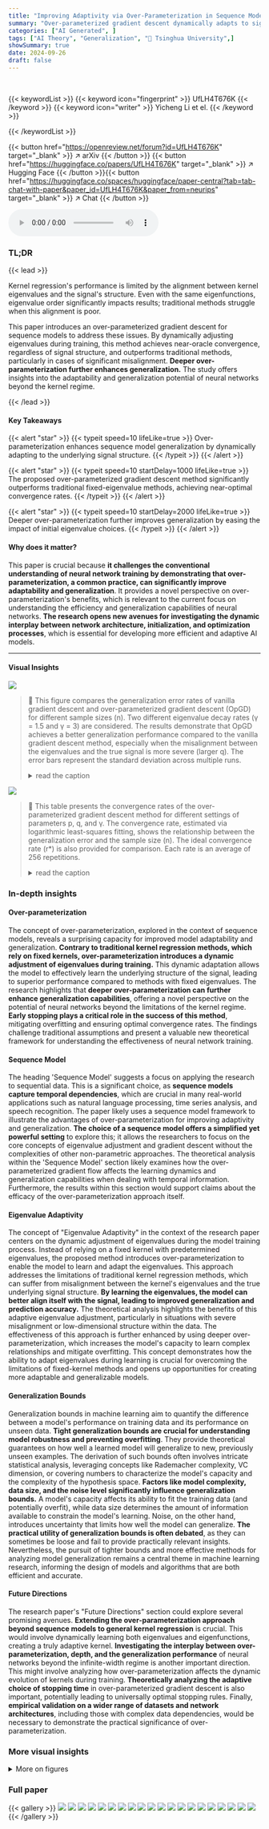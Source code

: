 ```yaml
---
title: "Improving Adaptivity via Over-Parameterization in Sequence Models"
summary: "Over-parameterized gradient descent dynamically adapts to signal structure, improving sequence model generalization and outperforming fixed-kernel methods."
categories: ["AI Generated", ]
tags: ["AI Theory", "Generalization", "🏢 Tsinghua University",]
showSummary: true
date: 2024-09-26
draft: false
---
```


<br>

{{< keywordList >}}
{{< keyword icon="fingerprint" >}} UfLH4T676K {{< /keyword >}}
{{< keyword icon="writer" >}} Yicheng Li et el. {{< /keyword >}}
 
{{< /keywordList >}}

{{< button href="https://openreview.net/forum?id=UfLH4T676K" target="_blank" >}}
↗ arXiv
{{< /button >}}
{{< button href="https://huggingface.co/papers/UfLH4T676K" target="_blank" >}}
↗ Hugging Face
{{< /button >}}{{< button href="https://huggingface.co/spaces/huggingface/paper-central?tab=tab-chat-with-paper&paper_id=UfLH4T676K&paper_from=neurips" target="_blank" >}}
↗ Chat
{{< /button >}}




<audio controls>
    <source src="https://ai-paper-reviewer.com/UfLH4T676K/podcast.wav" type="audio/wav">
    Your browser does not support the audio element.
</audio>


### TL;DR


{{< lead >}}

Kernel regression's performance is limited by the alignment between kernel eigenvalues and the signal's structure.  Even with the same eigenfunctions, eigenvalue order significantly impacts results; traditional methods struggle when this alignment is poor.



This paper introduces an over-parameterized gradient descent for sequence models to address these issues. By dynamically adjusting eigenvalues during training, this method achieves near-oracle convergence, regardless of signal structure, and outperforms traditional methods, particularly in cases of significant misalignment.  **Deeper over-parameterization further enhances generalization.** The study offers insights into the adaptability and generalization potential of neural networks beyond the kernel regime.

{{< /lead >}}


#### Key Takeaways

{{< alert "star" >}}
{{< typeit speed=10 lifeLike=true >}} Over-parameterization enhances sequence model generalization by dynamically adapting to the underlying signal structure. {{< /typeit >}}
{{< /alert >}}

{{< alert "star" >}}
{{< typeit speed=10 startDelay=1000 lifeLike=true >}} The proposed over-parameterized gradient descent method significantly outperforms traditional fixed-eigenvalue methods, achieving near-optimal convergence rates. {{< /typeit >}}
{{< /alert >}}

{{< alert "star" >}}
{{< typeit speed=10 startDelay=2000 lifeLike=true >}} Deeper over-parameterization further improves generalization by easing the impact of initial eigenvalue choices. {{< /typeit >}}
{{< /alert >}}

#### Why does it matter?
This paper is crucial because **it challenges the conventional understanding of neural network training by demonstrating that over-parameterization, a common practice, can significantly improve adaptability and generalization**.  It provides a novel perspective on over-parameterization's benefits, which is relevant to the current focus on understanding the efficiency and generalization capabilities of neural networks.  **The research opens new avenues for investigating the dynamic interplay between network architecture, initialization, and optimization processes**, which is essential for developing more efficient and adaptive AI models.

------
#### Visual Insights



![](https://ai-paper-reviewer.com/UfLH4T676K/figures_9_1.jpg)

> 🔼 This figure compares the generalization error rates of vanilla gradient descent and over-parameterized gradient descent (OpGD) for different sample sizes (n). Two different eigenvalue decay rates (γ = 1.5 and γ = 3) are considered.  The results demonstrate that OpGD achieves a better generalization performance compared to the vanilla gradient descent method, especially when the misalignment between the eigenvalues and the true signal is more severe (larger q). The error bars represent the standard deviation across multiple runs.
> <details>
> <summary>read the caption</summary>
> Figure 1: Comparison of the generalization error rates between vanilla gradient descent and over-parameterized gradient descent (OpGD). We set p = 1 and q = 2 for the truth parameter θ*, and γ = 1.5 for the left column and γ = 3 for the right column. For each n, we repeat 64 times and plot the mean and the standard deviation.
> </details>





![](https://ai-paper-reviewer.com/UfLH4T676K/tables_21_1.jpg)

> 🔼 This table presents the convergence rates of the over-parameterized gradient descent method for different settings of parameters p, q, and γ.  The convergence rate, estimated via logarithmic least-squares fitting, shows the relationship between the generalization error and the sample size (n). The ideal convergence rate (r*) is also provided for comparison.  Each rate is an average of 256 repetitions.
> <details>
> <summary>read the caption</summary>
> Table 1: Convergence rates of the over-parameterized gradient descent (8) under different settings of the truth parameter p, q and the eigenvalue decay rate γ, where r* is the ideal convergence rate. The convergence rate is estimated by the logarithmic least-squares fitting of the generalization error with n ranging from 2000, 2200,..., 4000, where the generalization error is the mean of 256 repetitions.
> </details>





### In-depth insights


#### Over-parameterization
The concept of over-parameterization, explored in the context of sequence models, reveals a surprising capacity for improved model adaptability and generalization.  **Contrary to traditional kernel regression methods, which rely on fixed kernels, over-parameterization introduces a dynamic adjustment of eigenvalues during training.** This dynamic adaptation allows the model to effectively learn the underlying structure of the signal, leading to superior performance compared to methods with fixed eigenvalues.  The research highlights that **deeper over-parameterization can further enhance generalization capabilities**, offering a novel perspective on the potential of neural networks beyond the limitations of the kernel regime.  **Early stopping plays a critical role in the success of this method**, mitigating overfitting and ensuring optimal convergence rates. The findings challenge traditional assumptions and present a valuable new theoretical framework for understanding the effectiveness of neural network training.

#### Sequence Model
The heading 'Sequence Model' suggests a focus on applying the research to sequential data.  This is a significant choice, as **sequence models capture temporal dependencies**, which are crucial in many real-world applications such as natural language processing, time series analysis, and speech recognition. The paper likely uses a sequence model framework to illustrate the advantages of over-parameterization for improving adaptivity and generalization.  **The choice of a sequence model offers a simplified yet powerful setting** to explore this; it allows the researchers to focus on the core concepts of eigenvalue adjustment and gradient descent without the complexities of other non-parametric approaches.  The theoretical analysis within the 'Sequence Model' section likely examines how the over-parameterized gradient flow affects the learning dynamics and generalization capabilities when dealing with temporal information.  Furthermore, the results within this section would support claims about the efficacy of the over-parameterization approach itself.

#### Eigenvalue Adaptivity
The concept of "Eigenvalue Adaptivity" in the context of the research paper centers on the dynamic adjustment of eigenvalues during the model training process.  Instead of relying on a fixed kernel with predetermined eigenvalues, the proposed method introduces over-parameterization to enable the model to learn and adapt the eigenvalues. This approach addresses the limitations of traditional kernel regression methods, which can suffer from misalignment between the kernel's eigenvalues and the true underlying signal structure.  **By learning the eigenvalues, the model can better align itself with the signal, leading to improved generalization and prediction accuracy.** The theoretical analysis highlights the benefits of this adaptive eigenvalue adjustment, particularly in situations with severe misalignment or low-dimensional structure within the data. The effectiveness of this approach is further enhanced by using deeper over-parameterization, which increases the model's capacity to learn complex relationships and mitigate overfitting. This concept demonstrates how the ability to adapt eigenvalues during learning is crucial for overcoming the limitations of fixed-kernel methods and opens up opportunities for creating more adaptable and generalizable models.

#### Generalization Bounds
Generalization bounds in machine learning aim to quantify the difference between a model's performance on training data and its performance on unseen data.  **Tight generalization bounds are crucial for understanding model robustness and preventing overfitting**.  They provide theoretical guarantees on how well a learned model will generalize to new, previously unseen examples.  The derivation of such bounds often involves intricate statistical analysis, leveraging concepts like Rademacher complexity, VC dimension, or covering numbers to characterize the model's capacity and the complexity of the hypothesis space.  **Factors like model complexity, data size, and the noise level significantly influence generalization bounds.**  A model's capacity affects its ability to fit the training data (and potentially overfit), while data size determines the amount of information available to constrain the model's learning.  Noise, on the other hand, introduces uncertainty that limits how well the model can generalize.  **The practical utility of generalization bounds is often debated**, as they can sometimes be loose and fail to provide practically relevant insights. Nevertheless, the pursuit of tighter bounds and more effective methods for analyzing model generalization remains a central theme in machine learning research, informing the design of models and algorithms that are both efficient and accurate.

#### Future Directions
The research paper's "Future Directions" section could explore several promising avenues.  **Extending the over-parameterization approach beyond sequence models to general kernel regression** is crucial. This would involve dynamically learning both eigenvalues and eigenfunctions, creating a truly adaptive kernel.  **Investigating the interplay between over-parameterization, depth, and the generalization performance** of neural networks beyond the infinite-width regime is another important direction.  This might involve analyzing how over-parameterization affects the dynamic evolution of kernels during training. **Theoretically analyzing the adaptive choice of stopping time** in over-parameterized gradient descent is also important, potentially leading to universally optimal stopping rules. Finally, **empirical validation on a wider range of datasets and network architectures**, including those with complex data dependencies, would be necessary to demonstrate the practical significance of over-parameterization.


### More visual insights

<details>
<summary>More on figures
</summary>


![](https://ai-paper-reviewer.com/UfLH4T676K/figures_9_2.jpg)

> 🔼 This figure shows the generalization error for three different over-parameterized models (D=0, 1, and 3) across various training times (t).  It also illustrates how the trainable eigenvalues (aj(t)b(t)) evolve over time for a subset of components (j=100 to 200). The plot highlights the adaptive nature of the eigenvalues, showing how they adjust to both signal and noise components according to the theoretical proposition 3.4. The settings used for this experiment are p=1, q=2, and γ=2.
> <details>
> <summary>read the caption</summary>
> Figure 4: The generalization error as well as the evolution of the eigenvalue terms a<sub>j</sub>(t)b(t) over the time t. The first row shows the generalization error of three parameterizations D = 0,1,3 with respect to the training time t. The rest of the rows show the evolution of the eigenvalue terms a<sub>j</sub>(t)b(t) over the time t. For presentation, we select the index j = 100 to 200. The blue line shows the eigenvalue terms and the black marks show the non-zero signals scaled according to Proposition 3.4. For the settings, we set p = 1, q = 2 and y = 2.
> </details>



![](https://ai-paper-reviewer.com/UfLH4T676K/figures_20_1.jpg)

> 🔼 This figure compares the generalization error rates of vanilla gradient descent and the over-parameterized gradient descent method proposed in the paper.  Two different values of γ (1.5 and 3) are used, resulting in four subplots.  Each subplot shows the generalization error (log scale) versus the sample size (log scale) for each method.  Error bars representing standard deviations are included for 64 repetitions per data point.  The results demonstrate that the over-parameterized method consistently achieves a lower generalization error across different γ values.
> <details>
> <summary>read the caption</summary>
> Figure 1: Comparison of the generalization error rates between vanilla gradient descent and over-parameterized gradient descent (OpGD). We set p = 1 and q = 2 for the truth parameter θ*, and γ = 1.5 for the left column and γ = 3 for the right column. For each n, we repeat 64 times and plot the mean and the standard deviation.
> </details>



![](https://ai-paper-reviewer.com/UfLH4T676K/figures_22_1.jpg)

> 🔼 This figure shows the generalization error and eigenvalue evolution for different depths of over-parameterization (D=0, 1, 3). The top row displays the generalization error over time for each depth, while the subsequent rows illustrate the evolution of trainable eigenvalues (aj(t)b(t)D) over time for a subset of components (j=100 to 200).  Significant components are highlighted.  The results demonstrate how deeper over-parameterization improves generalization and adapts eigenvalues to the signal structure.
> <details>
> <summary>read the caption</summary>
> Figure 4: The generalization error as well as the evolution of the eigenvalue terms a<sub>j</sub>(t)b(t)<sup>D</sup> over the time t. The first row shows the generalization error of three parameterizations D = 0,1,3 with respect to the training time t. The rest of the rows show the evolution of the eigenvalue terms a<sub>j</sub>(t)b(t)<sup>D</sup> over the time t. For presentation, we select the index j = 100 to 200. The blue line shows the eigenvalue terms and the black marks show the non-zero signals scaled according to Proposition 3.4. For the settings, we set p = 1, q = 2 and y = 2.
> </details>



![](https://ai-paper-reviewer.com/UfLH4T676K/figures_23_1.jpg)

> 🔼 This figure compares the generalization performance of two methods: the fixed kernel gradient descent and the diagonal adaptive kernel method. The left panel shows the generalization error curves obtained from a single trial of the two methods, illustrating how the diagonal adaptive kernel method achieves a lower generalization error with increased training time. The right panel provides a more comprehensive comparison by plotting the generalization error rate against the sample size (n) for both methods, confirming the superior performance of the diagonal adaptive kernel method in terms of convergence rate.
> <details>
> <summary>read the caption</summary>
> Figure 5: Comparison of the generalization error between the fixed kernel gradient method and the diagonal adaptive kernel method. The left figure shows the generalization error curve of a single trial. The right figure shows the generalization error rates with respect to the sample size n.
> </details>



![](https://ai-paper-reviewer.com/UfLH4T676K/figures_24_1.jpg)

> 🔼 This figure shows the empirical coefficients of the regression function projected onto the Fourier basis for the \'California Housing\' and \'Concrete Compressive Strength\' datasets. The top two subfigures correspond to the \'California Housing\' dataset, while the bottom two correspond to the \'Concrete Compressive Strength\' dataset.  In each pair of subfigures, the left one displays the coefficients in the kernel's order, while the right one shows them sorted in descending order. The plots reveal the distribution of coefficients, highlighting the presence of spikes or large values and a potential mismatch between the kernel eigenvalue order and the order of significance of the coefficients.
> <details>
> <summary>read the caption</summary>
> Figure 6: The empirical coefficients of the regression function over the Fourier basis for the \'California Housing\' dataset (upper) and \'Concrete Compressive Strength\' dataset (lower). Note that we take different numbers of Fourier basis functions for the two datasets for better visualization.
> </details>



</details>






### Full paper

{{< gallery >}}
<img src="https://ai-paper-reviewer.com/UfLH4T676K/1.png" class="grid-w50 md:grid-w33 xl:grid-w25" />
<img src="https://ai-paper-reviewer.com/UfLH4T676K/2.png" class="grid-w50 md:grid-w33 xl:grid-w25" />
<img src="https://ai-paper-reviewer.com/UfLH4T676K/3.png" class="grid-w50 md:grid-w33 xl:grid-w25" />
<img src="https://ai-paper-reviewer.com/UfLH4T676K/4.png" class="grid-w50 md:grid-w33 xl:grid-w25" />
<img src="https://ai-paper-reviewer.com/UfLH4T676K/5.png" class="grid-w50 md:grid-w33 xl:grid-w25" />
<img src="https://ai-paper-reviewer.com/UfLH4T676K/6.png" class="grid-w50 md:grid-w33 xl:grid-w25" />
<img src="https://ai-paper-reviewer.com/UfLH4T676K/7.png" class="grid-w50 md:grid-w33 xl:grid-w25" />
<img src="https://ai-paper-reviewer.com/UfLH4T676K/8.png" class="grid-w50 md:grid-w33 xl:grid-w25" />
<img src="https://ai-paper-reviewer.com/UfLH4T676K/9.png" class="grid-w50 md:grid-w33 xl:grid-w25" />
<img src="https://ai-paper-reviewer.com/UfLH4T676K/10.png" class="grid-w50 md:grid-w33 xl:grid-w25" />
<img src="https://ai-paper-reviewer.com/UfLH4T676K/11.png" class="grid-w50 md:grid-w33 xl:grid-w25" />
<img src="https://ai-paper-reviewer.com/UfLH4T676K/12.png" class="grid-w50 md:grid-w33 xl:grid-w25" />
<img src="https://ai-paper-reviewer.com/UfLH4T676K/13.png" class="grid-w50 md:grid-w33 xl:grid-w25" />
<img src="https://ai-paper-reviewer.com/UfLH4T676K/14.png" class="grid-w50 md:grid-w33 xl:grid-w25" />
<img src="https://ai-paper-reviewer.com/UfLH4T676K/15.png" class="grid-w50 md:grid-w33 xl:grid-w25" />
<img src="https://ai-paper-reviewer.com/UfLH4T676K/16.png" class="grid-w50 md:grid-w33 xl:grid-w25" />
<img src="https://ai-paper-reviewer.com/UfLH4T676K/17.png" class="grid-w50 md:grid-w33 xl:grid-w25" />
<img src="https://ai-paper-reviewer.com/UfLH4T676K/18.png" class="grid-w50 md:grid-w33 xl:grid-w25" />
<img src="https://ai-paper-reviewer.com/UfLH4T676K/19.png" class="grid-w50 md:grid-w33 xl:grid-w25" />
<img src="https://ai-paper-reviewer.com/UfLH4T676K/20.png" class="grid-w50 md:grid-w33 xl:grid-w25" />
{{< /gallery >}}
